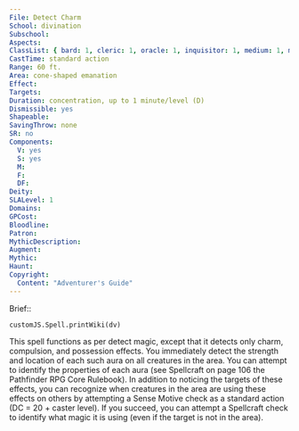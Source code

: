 ```yaml
---
File: Detect Charm
School: divination
Subschool: 
Aspects: 
ClassList: { bard: 1, cleric: 1, oracle: 1, inquisitor: 1, medium: 1, mesmerist: 1, occultist: 1, paladin: 1, psychic: 1, shaman: 1, sorcerer: 1, wizard: 1, spiritualist: 1, witch: 1 }
CastTime: standard action
Range: 60 ft.
Area: cone-shaped emanation
Effect: 
Targets: 
Duration: concentration, up to 1 minute/level (D)
Dismissible: yes
Shapeable: 
SavingThrow: none
SR: no
Components:
  V: yes
  S: yes
  M: 
  F: 
  DF: 
Deity: 
SLALevel: 1
Domains: 
GPCost: 
Bloodline: 
Patron: 
MythicDescription: 
Augment: 
Mythic: 
Haunt: 
Copyright:
  Content: "Adventurer's Guide"
---
```

Brief:: 

```dataviewjs
customJS.Spell.printWiki(dv)
```

This spell functions as per detect magic, except that it detects only charm, compulsion, and possession effects. You immediately detect the strength and location of each such aura on all creatures in the area. You can attempt to identify the properties of each aura (see Spellcraft on page 106 the Pathfinder RPG Core Rulebook). In addition to noticing the targets of these effects, you can recognize when creatures in the area are using these effects on others by attempting a Sense Motive check as a standard action (DC = 20 + caster level). If you succeed, you can attempt a Spellcraft check to identify what magic it is using (even if the target is not in the area).
